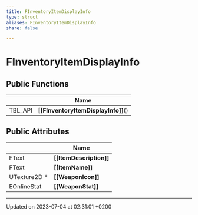 ```yaml
---
title: FInventoryItemDisplayInfo
type: struct
aliases: FInventoryItemDisplayInfo
share: false

---
```


# FInventoryItemDisplayInfo





## Public Functions

|                | Name           |
| -------------- | -------------- |
| TBL_API | **[[FInventoryItemDisplayInfo]]**() |

## Public Attributes

|                | Name           |
| -------------- | -------------- |
| FText | **[[ItemDescription]]**  |
| FText | **[[ItemName]]**  |
| UTexture2D * | **[[WeaponIcon]]**  |
| EOnlineStat | **[[WeaponStat]]**  |

-------------------------------

Updated on 2023-07-04 at 02:31:01 +0200